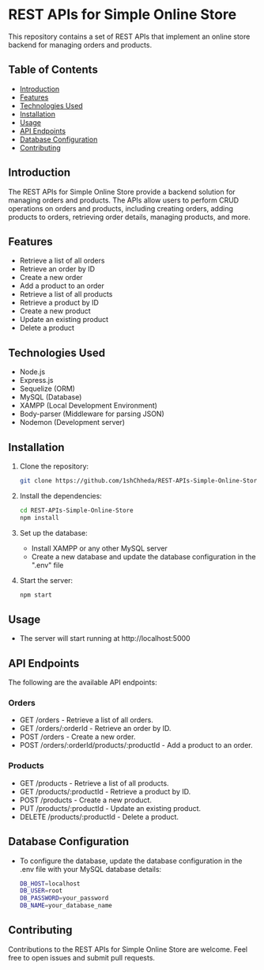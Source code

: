 # REST APIs for Simple Online Store

This repository contains a set of REST APIs that implement an online store backend for managing orders and products.

## Table of Contents

- [Introduction](#introduction)
- [Features](#features)
- [Technologies Used](#technologies-used)
- [Installation](#installation)
- [Usage](#usage)
- [API Endpoints](#api-endpoints)
- [Database Configuration](#database-configuration)
- [Contributing](#contributing)

## Introduction

The REST APIs for Simple Online Store provide a backend solution for managing orders and products. The APIs allow users to perform CRUD operations on orders and products, including creating orders, adding products to orders, retrieving order details, managing products, and more.

## Features

- Retrieve a list of all orders
- Retrieve an order by ID
- Create a new order
- Add a product to an order
- Retrieve a list of all products
- Retrieve a product by ID
- Create a new product
- Update an existing product
- Delete a product

## Technologies Used

- Node.js
- Express.js
- Sequelize (ORM)
- MySQL (Database)
- XAMPP (Local Development Environment)
- Body-parser (Middleware for parsing JSON)
- Nodemon (Development server)

## Installation

1. Clone the repository:

   ```bash
   git clone https://github.com/1shChheda/REST-APIs-Simple-Online-Store.git

2. Install the dependencies:

   ```bash
   cd REST-APIs-Simple-Online-Store
   npm install

3. Set up the database:

    - Install XAMPP or any other MySQL server
    - Create a new database and update the database configuration in the ".env" file

4. Start the server:

    ```bash
    npm start

## Usage
 - The server will start running at http://localhost:5000

## API Endpoints

The following are the available API endpoints:

### Orders
- GET /orders - Retrieve a list of all orders.
- GET /orders/:orderId - Retrieve an order by ID.
- POST /orders - Create a new order.
- POST /orders/:orderId/products/:productId - Add a product to an order.

### Products
- GET /products - Retrieve a list of all products.
- GET /products/:productId - Retrieve a product by ID.
- POST /products - Create a new product.
- PUT /products/:productId - Update an existing product.
- DELETE /products/:productId - Delete a product.

## Database Configuration
- To configure the database, update the database configuration in the .env file with your MySQL database details:

    ```bash
    DB_HOST=localhost
    DB_USER=root
    DB_PASSWORD=your_password
    DB_NAME=your_database_name

## Contributing
Contributions to the REST APIs for Simple Online Store are welcome. Feel free to open issues and submit pull requests.